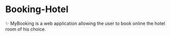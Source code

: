 # Booking-Hotel
✨ MyBooking is a web application allowing the user to book online the hotel room of his choice.
